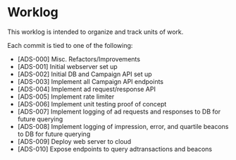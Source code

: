 # Worklog

This worklog is intended to organize and track units of work.

Each commit is tied to one of the following:

- [ADS-000] Misc. Refactors/Improvements
- [ADS-001] Initial webserver set up
- [ADS-002] Initial DB and Campaign API set up 
- [ADS-003] Implement all Campaign API endpoints
- [ADS-004] Implement ad request/response API
- [ADS-005] Implement rate limiter
- [ADS-006] Implement unit testing proof of concept
- [ADS-007] Implement logging of ad requests and responses to DB for future querying
- [ADS-008] Implement logging of impression, error, and quartile beacons to DB for future querying
- [ADS-009] Deploy web server to cloud
- [ADS-010] Expose endpoints to query adtransactions and beacons